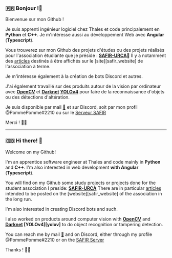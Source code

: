 ### :fr: Bonjour !:wave:

Bienvenue sur mon Github !

Je suis apprenti ingénieur logiciel chez Thales et code principalement en __Python__ et __C++__. Je m'intéresse aussi au développement Web avec __Angular__ (__Typescript__). 

Vous trouverez sur mon Github des projets d'études ou des projets réalisés pour l'association étudiante que je préside : [**SAFIR-URCA**][safir]:owl:
Il y a notamment des [articles][posts] destinés à être affichés sur le [site][safir_website] de l'association à terme.

Je m'intéresse également à la création de bots Discord et autres. 

J'ai également travaillé sur des produits autour de la vision par ordinateur avec [**OpenCV**][opencv] et **[Darknet][darknet] [YOLOv4][yolo]** pour faire de la reconnaissance d'objets ou des détections d'altération.

Je suis disponible par mail [:email:][mail] et sur Discord, soit par mon profil @PommePomme#2210 ou sur le [Serveur SAFIR][discord]

Merci ! :apple::green_apple:

***

### :uk: Hi there! :wave:

Welcome on my Github!

I'm an apprentice software engineer at Thales and code mainly in __Python__ and __C++__. I'm also interested in web development __with Angular__ (__Typescript__). 

You will find on my Github some study projects or projects done for the student association I preside: [**SAFIR-URCA**][safir]
There are in particular [articles][posts] intended to be posted on the [website][safir_website] of the association in the long run.

I'm also interested in creating Discord bots and such. 

I also worked on products around computer vision with [**OpenCV**][opencv] and **[Darknet][darknet] [YOLOv4][yolov]** to do object recognition or tampering detection.

You can reach me by mail [:email:][mail] and on Discord, either through my profile @PommePomme#2210 or on the [SAFIR Server][discord]

Thanks ! :apple::green_apple:

[safir]: https://github.com/SAFIR-URCA "Github SAFIR-URCA"
[opencv]: https://opencv.org/
[darknet]: https://pjreddie.com/darknet/
[yolo]: https://pjreddie.com/darknet/yolo/
[posts]: https://github.com/SAFIR-URCA/Posts
[safir website]: http://safir.univ-reims.fr
[discord]: https://discord.gg/T2vM2Tu
[mail]: mailto:thomasgpro@hotmail.com "Envoyer un mail à Pommepomme"

